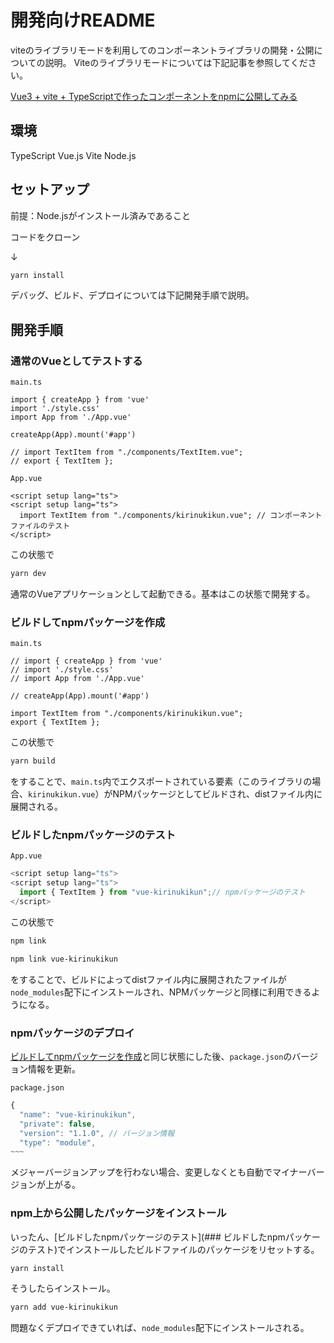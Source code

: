 # 開発向けREADME

viteのライブラリモードを利用してのコンポーネントライブラリの開発・公開についての説明。
Viteのライブラリモードについては下記記事を参照してください。

[Vue3 + vite + TypeScriptで作ったコンポーネントをnpmに公開してみる](https://qiita.com/Tukudanium/items/d429aca28619026c67a3)

## 環境

TypeScript
Vue.js
Vite
Node.js

## セットアップ

前提：Node.jsがインストール済みであること

コードをクローン

↓

```bash
yarn install
```

デバッグ、ビルド、デプロイについては下記開発手順で説明。

## 開発手順

### 通常のVueとしてテストする

`main.ts`

```ts:
import { createApp } from 'vue'
import './style.css'
import App from './App.vue'

createApp(App).mount('#app')

// import TextItem from "./components/TextItem.vue";
// export { TextItem };
```

`App.vue`

```ts:
<script setup lang="ts">
<script setup lang="ts">
  import TextItem from "./components/kirinukikun.vue"; // コンポーネントファイルのテスト
</script>
```

この状態で

```bash
yarn dev
```

通常のVueアプリケーションとして起動できる。基本はこの状態で開発する。

### ビルドしてnpmパッケージを作成

`main.ts`

```ts:
// import { createApp } from 'vue'
// import './style.css'
// import App from './App.vue'

// createApp(App).mount('#app')

import TextItem from "./components/kirinukikun.vue";
export { TextItem };
```

この状態で

```bash
yarn build
```

をすることで、`main.ts`内でエクスポートされている要素（このライブラリの場合、`kirinukikun.vue`）がNPMパッケージとしてビルドされ、distファイル内に展開される。

### ビルドしたnpmパッケージのテスト

`App.vue`

```ts
<script setup lang="ts">
<script setup lang="ts">
  import { TextItem } from "vue-kirinukikun";// npmパッケージのテスト
</script>
```

この状態で

```bash
npm link
```

```bash
npm link vue-kirinukikun
```

をすることで、ビルドによってdistファイル内に展開されたファイルが `node_modules`配下にインストールされ、NPMパッケージと同様に利用できるようになる。

### npmパッケージのデプロイ

[ビルドしてnpmパッケージを作成](###ビルドしてnpmパッケージを作成)と同じ状態にした後、`package.json`のバージョン情報を更新。

`package.json`

```ts
{
  "name": "vue-kirinukikun",
  "private": false,
  "version": "1.1.0", // バージョン情報
  "type": "module",
~~~
```

メジャーバージョンアップを行わない場合、変更しなくとも自動でマイナーバージョンが上がる。

### npm上から公開したパッケージをインストール

いったん、[ビルドしたnpmパッケージのテスト](### ビルドしたnpmパッケージのテスト)でインストールしたビルドファイルのパッケージをリセットする。

```bash
yarn install
```

そうしたらインストール。

```bash
yarn add vue-kirinukikun
```

問題なくデプロイできていれば、`node_modules`配下にインストールされる。
